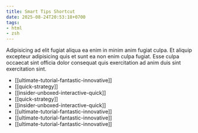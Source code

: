 ```yaml
---
title: Smart Tips Shortcut
date: 2025-08-24T20:53:18+0700
tags:
- html
- zsh
---
```


Adipisicing ad elit fugiat aliqua ea enim in minim anim fugiat culpa. Et aliquip excepteur adipisicing quis et sunt ea non enim culpa fugiat. Esse culpa occaecat sint officia dolor consequat quis exercitation ad anim duis sint exercitation sint.


- [[ultimate-tutorial-fantastic-innovative]] 
- [[quick-strategy]] 
- [[insider-unboxed-interactive-quick]] 
- [[quick-strategy]] 
- [[insider-unboxed-interactive-quick]] 
- [[ultimate-tutorial-fantastic-innovative]] 
- [[ultimate-tutorial-fantastic-innovative]] 
- [[ultimate-tutorial-fantastic-innovative]]